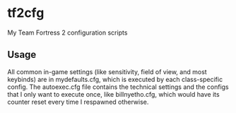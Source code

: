tf2cfg
======

My Team Fortress 2 configuration scripts

Usage
-----

All common in-game settings (like sensitivity, field of view, and most keybinds)
are in mydefaults.cfg, which is executed by each class-specific config. The
autoexec.cfg file contains the technical settings and the configs that I only
want to execute once, like billnyetho.cfg, which would have its counter
reset every time I respawned otherwise.
